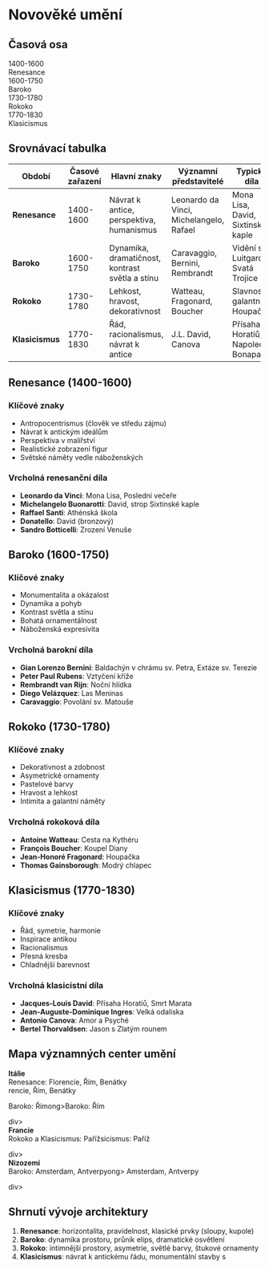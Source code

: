 # Novověké umění

## Časová osa

<div class="timeline-container">
    <div class="timeline-item" style="left: 10%">
        <div class="timeline-date">1400-1600</div>
        <div class="timeline-content">Renesance</div>
    </div>
    <div class="timeline-item" style="left: 35%">
        <div class="timeline-date">1600-1750</div>
        <div class="timeline-content">Baroko</div>
    </div>
    <div class="timeline-item" style="left: 55%">
        <div class="timeline-date">1730-1780</div>
        <div class="timeline-content">Rokoko</div>
    </div>
    <div class="timeline-item" style="left: 75%">
        <div class="timeline-date">1770-1830</div>
        <div class="timeline-content">Klasicismus</div>
    </div>
</div>

## Srovnávací tabulka

| Období | Časové zařazení | Hlavní znaky | Významní představitelé | Typická díla |
|--------|----------------|--------------|------------------------|--------------|
| **Renesance** | 1400-1600 | Návrat k antice, perspektiva, humanismus | Leonardo da Vinci, Michelangelo, Rafael | Mona Lisa, David, Sixtinská kaple |
| **Baroko** | 1600-1750 | Dynamika, dramatičnost, kontrast světla a stínu | Caravaggio, Bernini, Rembrandt | Vidění sv. Luitgardy, Svatá Trojice |
| **Rokoko** | 1730-1780 | Lehkost, hravost, dekorativnost | Watteau, Fragonard, Boucher | Slavnosti galantní, Houpačka |
| **Klasicismus** | 1770-1830 | Řád, racionalismus, návrat k antice | J.L. David, Canova | Přísaha Horatiů, Napoleon Bonaparte |

## Renesance (1400-1600)

<div class="key-points">
<h3>Klíčové znaky</h3>
<ul>
    <li>Antropocentrismus (člověk ve středu zájmu)</li>
    <li>Návrat k antickým ideálům</li>
    <li>Perspektiva v malířství</li>
    <li>Realistické zobrazení figur</li>
    <li>Světské náměty vedle náboženských</li>
</ul>
</div>

### Vrcholná renesanční díla

- **Leonardo da Vinci**: Mona Lisa, Poslední večeře
- **Michelangelo Buonarotti**: David, strop Sixtinské kaple
- **Raffael Santi**: Athénská škola
- **Donatello**: David (bronzový)
- **Sandro Botticelli**: Zrození Venuše

## Baroko (1600-1750)

<div class="key-points">
<h3>Klíčové znaky</h3>
<ul>
    <li>Monumentalita a okázalost</li>
    <li>Dynamika a pohyb</li>
    <li>Kontrast světla a stínu</li>
    <li>Bohatá ornamentálnost</li>
    <li>Náboženská expresivita</li>
</ul>
</div>

### Vrcholná barokní díla

- **Gian Lorenzo Bernini**: Baldachýn v chrámu sv. Petra, Extáze sv. Terezie
- **Peter Paul Rubens**: Vztyčení kříže
- **Rembrandt van Rijn**: Noční hlídka
- **Diego Velázquez**: Las Meninas
- **Caravaggio**: Povolání sv. Matouše

## Rokoko (1730-1780)

<div class="key-points">
<h3>Klíčové znaky</h3>
<ul>
    <li>Dekorativnost a zdobnost</li>
    <li>Asymetrické ornamenty</li>
    <li>Pastelové barvy</li>
    <li>Hravost a lehkost</li>
    <li>Intimita a galantní náměty</li>
</ul>
</div>

### Vrcholná rokoková díla

- **Antoine Watteau**: Cesta na Kythéru
- **François Boucher**: Koupel Diany
- **Jean-Honoré Fragonard**: Houpačka
- **Thomas Gainsborough**: Modrý chlapec

## Klasicismus (1770-1830)

<div class="key-points">
<h3>Klíčové znaky</h3>
<ul>
    <li>Řád, symetrie, harmonie</li>
    <li>Inspirace antikou</li>
    <li>Racionalismus</li>
    <li>Přesná kresba</li>
    <li>Chladnější barevnost</li>
</ul>
</div>

### Vrcholná klasicistní díla

- **Jacques-Louis David**: Přísaha Horatiů, Smrt Marata
- **Jean-Auguste-Dominique Ingres**: Velká odaliska
- **Antonio Canova**: Amor a Psyché
- **Bertel Thorvaldsen**: Jason s Zlatým rounem

## Mapa významných center umění

<div class="map-container">
<div class="map-note" style="top: 30%; left: 25%">
    <strong>Itálie</strong><br>
    Renesance: Florencie, Řím, Benátky<br>rencie, Řím, Benátky</p>
    Baroko: Římong>Baroko:</strong> Řím</p>
</div>div>
<div class="map-note" style="top: 20%; left: 45%">
    <strong>Francie</strong><br>
    Rokoko a Klasicismus: Pařížsicismus:</strong> Paříž</p>
</div>div>
<div class="map-note" style="top: 15%; left: 60%">
    <strong>Nizozemí</strong><br>
    Baroko: Amsterdam, Antverpyong> Amsterdam, Antverpy</p>
</div>div>
</div>

## Shrnutí vývoje architektury

1. **Renesance**: horizontalita, pravidelnost, klasické prvky (sloupy, kupole)
2. **Baroko**: dynamika prostoru, průnik elips, dramatické osvětlení
3. **Rokoko**: intimnější prostory, asymetrie, světlé barvy, štukové ornamenty
4. **Klasicismus**: návrat k antickému řádu, monumentální stavby
s